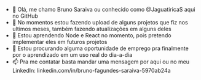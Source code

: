 - 👋 Olá, me chamo Bruno Saraiva ou conhecido como @JaguatiricaS aqui no GitHub
- 👀 No momentos estou fazendo upload de alguns projetos que fiz nos ultimos meses, também fazendo atualizações em alguns deles
- 🌱 Estou aprendendo Node e React no momento, pois pretendo implementar eles em futuros projetos
- 💞️ Estou procurando alguma oportunidade de emprego pra finalmente por o aprendizado em um uso real do dia-a-dia
- 📫 Pra me contatar basta mandar uma mensagem por aqui ou no meu LinkedIn: linkedin.com/in/bruno-fagundes-saraiva-5970ab24a

